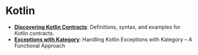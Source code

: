 # Kotlin
* **[Discovering Kotlin Contracts](https://proandroiddev.com/discovering-kotlin-contracts-3e7ed1360602)**: Definitions, syntax, and examples for Kotlin contracts.
* **[Exceptions with Kategory](https://www.spantree.net/blog/2017/09/15/kotlin-exception-handling-with-kategory.html)**: Handling Kotlin Exceptions with Kategory – A Functional Approach
